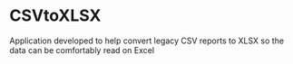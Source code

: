 # CSVtoXLSX
Application developed to help convert legacy CSV reports to XLSX so the data can be comfortably read on Excel
